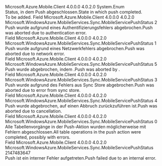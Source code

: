 <Type Name="MobileServicePushStatus" FullName="Microsoft.WindowsAzure.MobileServices.Sync.MobileServicePushStatus">
  <TypeSignature Language="C#" Value="public enum MobileServicePushStatus" />
  <TypeSignature Language="ILAsm" Value=".class public auto ansi sealed MobileServicePushStatus extends System.Enum" />
  <TypeSignature Language="DocId" Value="T:Microsoft.WindowsAzure.MobileServices.Sync.MobileServicePushStatus" />
  <TypeSignature Language="VB.NET" Value="Public Enum MobileServicePushStatus" />
  <TypeSignature Language="F#" Value="type MobileServicePushStatus = " />
  <AssemblyInfo>
    <AssemblyName>Microsoft.Azure.Mobile.Client</AssemblyName>
    <AssemblyVersion>4.0.0.0</AssemblyVersion>
    <AssemblyVersion>4.0.2.0</AssemblyVersion>
  </AssemblyInfo>
  <Base>
    <BaseTypeName>System.Enum</BaseTypeName>
  </Base>
  <Docs>
    <summary>
            <span data-ttu-id="ac980-101">Status, in dem Push abgeschlossen.</span><span class="sxs-lookup"><span data-stu-id="ac980-101">State in which push completed.</span></span>
            </summary>
    <remarks>To be added.</remarks>
  </Docs>
  <Members>
    <Member MemberName="CancelledByAuthenticationError">
      <MemberSignature Language="C#" Value="CancelledByAuthenticationError" />
      <MemberSignature Language="ILAsm" Value=".field public static literal valuetype Microsoft.WindowsAzure.MobileServices.Sync.MobileServicePushStatus CancelledByAuthenticationError = int32(2)" />
      <MemberSignature Language="DocId" Value="F:Microsoft.WindowsAzure.MobileServices.Sync.MobileServicePushStatus.CancelledByAuthenticationError" />
      <MemberSignature Language="VB.NET" Value="CancelledByAuthenticationError" />
      <MemberSignature Language="F#" Value="CancelledByAuthenticationError = 2" Usage="Microsoft.WindowsAzure.MobileServices.Sync.MobileServicePushStatus.CancelledByAuthenticationError" />
      <MemberType>Field</MemberType>
      <AssemblyInfo>
        <AssemblyName>Microsoft.Azure.Mobile.Client</AssemblyName>
        <AssemblyVersion>4.0.0.0</AssemblyVersion>
        <AssemblyVersion>4.0.2.0</AssemblyVersion>
      </AssemblyInfo>
      <ReturnValue>
        <ReturnType>Microsoft.WindowsAzure.MobileServices.Sync.MobileServicePushStatus</ReturnType>
      </ReturnValue>
      <MemberValue>2</MemberValue>
      <Docs>
        <summary>
            <span data-ttu-id="ac980-102">Push wurde aufgrund eines Authentifizierungsfehlers abgebrochen.</span><span class="sxs-lookup"><span data-stu-id="ac980-102">Push was aborted due to authentication error.</span></span>
            </summary>
      </Docs>
    </Member>
    <Member MemberName="CancelledByNetworkError">
      <MemberSignature Language="C#" Value="CancelledByNetworkError" />
      <MemberSignature Language="ILAsm" Value=".field public static literal valuetype Microsoft.WindowsAzure.MobileServices.Sync.MobileServicePushStatus CancelledByNetworkError = int32(1)" />
      <MemberSignature Language="DocId" Value="F:Microsoft.WindowsAzure.MobileServices.Sync.MobileServicePushStatus.CancelledByNetworkError" />
      <MemberSignature Language="VB.NET" Value="CancelledByNetworkError" />
      <MemberSignature Language="F#" Value="CancelledByNetworkError = 1" Usage="Microsoft.WindowsAzure.MobileServices.Sync.MobileServicePushStatus.CancelledByNetworkError" />
      <MemberType>Field</MemberType>
      <AssemblyInfo>
        <AssemblyName>Microsoft.Azure.Mobile.Client</AssemblyName>
        <AssemblyVersion>4.0.0.0</AssemblyVersion>
        <AssemblyVersion>4.0.2.0</AssemblyVersion>
      </AssemblyInfo>
      <ReturnValue>
        <ReturnType>Microsoft.WindowsAzure.MobileServices.Sync.MobileServicePushStatus</ReturnType>
      </ReturnValue>
      <MemberValue>1</MemberValue>
      <Docs>
        <summary>
            <span data-ttu-id="ac980-103">Push wurde aufgrund eines Netzwerkfehlers abgebrochen.</span><span class="sxs-lookup"><span data-stu-id="ac980-103">Push was aborted due to network error.</span></span>
            </summary>
      </Docs>
    </Member>
    <Member MemberName="CancelledByOperation">
      <MemberSignature Language="C#" Value="CancelledByOperation" />
      <MemberSignature Language="ILAsm" Value=".field public static literal valuetype Microsoft.WindowsAzure.MobileServices.Sync.MobileServicePushStatus CancelledByOperation = int32(5)" />
      <MemberSignature Language="DocId" Value="F:Microsoft.WindowsAzure.MobileServices.Sync.MobileServicePushStatus.CancelledByOperation" />
      <MemberSignature Language="VB.NET" Value="CancelledByOperation" />
      <MemberSignature Language="F#" Value="CancelledByOperation = 5" Usage="Microsoft.WindowsAzure.MobileServices.Sync.MobileServicePushStatus.CancelledByOperation" />
      <MemberType>Field</MemberType>
      <AssemblyInfo>
        <AssemblyName>Microsoft.Azure.Mobile.Client</AssemblyName>
        <AssemblyVersion>4.0.0.0</AssemblyVersion>
        <AssemblyVersion>4.0.2.0</AssemblyVersion>
      </AssemblyInfo>
      <ReturnValue>
        <ReturnType>Microsoft.WindowsAzure.MobileServices.Sync.MobileServicePushStatus</ReturnType>
      </ReturnValue>
      <MemberValue>5</MemberValue>
      <Docs>
        <summary>
            <span data-ttu-id="ac980-104">Push wurde abgebrochen, indem <see cref="T:Microsoft.WindowsAzure.MobileServices.Sync.IMobileServiceTableOperation" />.</span><span class="sxs-lookup"><span data-stu-id="ac980-104">Push was aborted by <see cref="T:Microsoft.WindowsAzure.MobileServices.Sync.IMobileServiceTableOperation" />.</span></span>
            </summary>
      </Docs>
    </Member>
    <Member MemberName="CancelledBySyncStoreError">
      <MemberSignature Language="C#" Value="CancelledBySyncStoreError" />
      <MemberSignature Language="ILAsm" Value=".field public static literal valuetype Microsoft.WindowsAzure.MobileServices.Sync.MobileServicePushStatus CancelledBySyncStoreError = int32(3)" />
      <MemberSignature Language="DocId" Value="F:Microsoft.WindowsAzure.MobileServices.Sync.MobileServicePushStatus.CancelledBySyncStoreError" />
      <MemberSignature Language="VB.NET" Value="CancelledBySyncStoreError" />
      <MemberSignature Language="F#" Value="CancelledBySyncStoreError = 3" Usage="Microsoft.WindowsAzure.MobileServices.Sync.MobileServicePushStatus.CancelledBySyncStoreError" />
      <MemberType>Field</MemberType>
      <AssemblyInfo>
        <AssemblyName>Microsoft.Azure.Mobile.Client</AssemblyName>
        <AssemblyVersion>4.0.0.0</AssemblyVersion>
        <AssemblyVersion>4.0.2.0</AssemblyVersion>
      </AssemblyInfo>
      <ReturnValue>
        <ReturnType>Microsoft.WindowsAzure.MobileServices.Sync.MobileServicePushStatus</ReturnType>
      </ReturnValue>
      <MemberValue>3</MemberValue>
      <Docs>
        <summary>
            <span data-ttu-id="ac980-105">Push wurde aufgrund des Fehlers aus Sync Store abgebrochen.</span><span class="sxs-lookup"><span data-stu-id="ac980-105">Push was aborted due to error from sync store.</span></span>
            </summary>
      </Docs>
    </Member>
    <Member MemberName="CancelledByToken">
      <MemberSignature Language="C#" Value="CancelledByToken" />
      <MemberSignature Language="ILAsm" Value=".field public static literal valuetype Microsoft.WindowsAzure.MobileServices.Sync.MobileServicePushStatus CancelledByToken = int32(4)" />
      <MemberSignature Language="DocId" Value="F:Microsoft.WindowsAzure.MobileServices.Sync.MobileServicePushStatus.CancelledByToken" />
      <MemberSignature Language="VB.NET" Value="CancelledByToken" />
      <MemberSignature Language="F#" Value="CancelledByToken = 4" Usage="Microsoft.WindowsAzure.MobileServices.Sync.MobileServicePushStatus.CancelledByToken" />
      <MemberType>Field</MemberType>
      <AssemblyInfo>
        <AssemblyName>Microsoft.Azure.Mobile.Client</AssemblyName>
        <AssemblyVersion>4.0.0.0</AssemblyVersion>
        <AssemblyVersion>4.0.2.0</AssemblyVersion>
      </AssemblyInfo>
      <ReturnValue>
        <ReturnType>Microsoft.WindowsAzure.MobileServices.Sync.MobileServicePushStatus</ReturnType>
      </ReturnValue>
      <MemberValue>4</MemberValue>
      <Docs>
        <summary>
            <span data-ttu-id="ac980-106">Push wurde abgebrochen, auf einen Abbruch zurückzuführen ist.</span><span class="sxs-lookup"><span data-stu-id="ac980-106">Push was aborted due to cancellation.</span></span>
            </summary>
      </Docs>
    </Member>
    <Member MemberName="Complete">
      <MemberSignature Language="C#" Value="Complete" />
      <MemberSignature Language="ILAsm" Value=".field public static literal valuetype Microsoft.WindowsAzure.MobileServices.Sync.MobileServicePushStatus Complete = int32(0)" />
      <MemberSignature Language="DocId" Value="F:Microsoft.WindowsAzure.MobileServices.Sync.MobileServicePushStatus.Complete" />
      <MemberSignature Language="VB.NET" Value="Complete" />
      <MemberSignature Language="F#" Value="Complete = 0" Usage="Microsoft.WindowsAzure.MobileServices.Sync.MobileServicePushStatus.Complete" />
      <MemberType>Field</MemberType>
      <AssemblyInfo>
        <AssemblyName>Microsoft.Azure.Mobile.Client</AssemblyName>
        <AssemblyVersion>4.0.0.0</AssemblyVersion>
        <AssemblyVersion>4.0.2.0</AssemblyVersion>
      </AssemblyInfo>
      <ReturnValue>
        <ReturnType>Microsoft.WindowsAzure.MobileServices.Sync.MobileServicePushStatus</ReturnType>
      </ReturnValue>
      <MemberValue>0</MemberValue>
      <Docs>
        <summary>
            <span data-ttu-id="ac980-107">Alle Tabellenvorgänge in der Push-Aktion wurden möglicherweise mit Fehlern abgeschlossen.</span><span class="sxs-lookup"><span data-stu-id="ac980-107">All table operations in the push action were completed, possibly with errors.</span></span>
            </summary>
      </Docs>
    </Member>
    <Member MemberName="InternalError">
      <MemberSignature Language="C#" Value="InternalError" />
      <MemberSignature Language="ILAsm" Value=".field public static literal valuetype Microsoft.WindowsAzure.MobileServices.Sync.MobileServicePushStatus InternalError = int32(2147483647)" />
      <MemberSignature Language="DocId" Value="F:Microsoft.WindowsAzure.MobileServices.Sync.MobileServicePushStatus.InternalError" />
      <MemberSignature Language="VB.NET" Value="InternalError" />
      <MemberSignature Language="F#" Value="InternalError = 2147483647" Usage="Microsoft.WindowsAzure.MobileServices.Sync.MobileServicePushStatus.InternalError" />
      <MemberType>Field</MemberType>
      <AssemblyInfo>
        <AssemblyName>Microsoft.Azure.Mobile.Client</AssemblyName>
        <AssemblyVersion>4.0.0.0</AssemblyVersion>
        <AssemblyVersion>4.0.2.0</AssemblyVersion>
      </AssemblyInfo>
      <ReturnValue>
        <ReturnType>Microsoft.WindowsAzure.MobileServices.Sync.MobileServicePushStatus</ReturnType>
      </ReturnValue>
      <MemberValue>2147483647</MemberValue>
      <Docs>
        <summary>
            <span data-ttu-id="ac980-108">Push ist ein interner Fehler aufgetreten.</span><span class="sxs-lookup"><span data-stu-id="ac980-108">Push failed due to an internal error.</span></span>
            </summary>
      </Docs>
    </Member>
  </Members>
</Type>